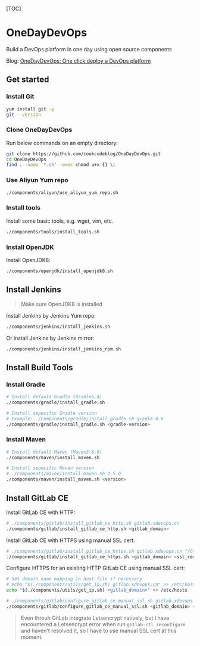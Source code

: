[TOC]

# OneDayDevOps

Build a DevOps platform in one day using open source components

Blog: [OneDayDevOps: One click deploy a DevOps platform](https://blog.csdn.net/nklinsirui/article/details/89416151)

## Get started

### Install Git

```bash
yum install git -y
git --version
```

### Clone OneDayDevOps

Run below commands on an empty directory:
```bash
git clone https://github.com/cookcodeblog/OneDayDevOps.git
cd OneDayDevOps
find . -name '*.sh' -exec chmod u+x {} \;
```



### Use Aliyun Yum repo

```bash
./components/aliyun/use_aliyun_yum_repo.sh
```



### Install tools

Install some basic tools, e.g. wget, vim, etc.

```bash
./components/tools/install_tools.sh
```

### Install OpenJDK

Install OpenJDK8:

```bash
./components/openjdk/install_openjdk8.sh
```

## Install Jenkins

> Make sure OpenJDK8 is installed

Install Jenkins by Jenkins Yum repo:

```bash
./components/jenkins/install_jenkins.sh
```



Or install Jenkins by Jenkins mirror:

```bash
./components/jenkins/install_jenkins_rpm.sh
```



## Install Build Tools

### Install Gradle

```bash
# Install default Gradle (Gradle5.4)
./components/gradle/install_gradle.sh

# Install sepecific Gradle version
# Example: ./components/gradle/install_gradle.sh gradle-4.6
./components/gradle/install_gradle.sh <gradle-version>
```



### Install Maven

```bash
# Install default Maven (Maven3.6.0)
./components/maven/install_maven.sh

# Install sepecific Maven version
# ./components/maven/install_maven.sh 3.5.0
./components/maven/install_maven.sh <version>
```



## Install GitLab CE

Install GitLab CE with HTTP:

```bash
# ./components/gitlab/install_gitlab_ce_http.sh gitlab.xdevops.cn
./components/gitlab/install_gitlab_ce_http.sh <gitlab_domain>
```



Install GitLab CE with HTTPS using manual SSL cert:

```bash
# ./components/gitlab/install_gitlab_ce_https.sh gitlab.xdevops.cn "/C=CN/ST=Guangdong/L=Guangzhou/O=xdevops/OU=xdevops/CN=gitlab.xdevops.cn"
./components/gitlab/install_gitlab_ce_https.sh <gitlab_domain> <ssl_cert_subj>
```



Configure HTTPS for an existing HTTP GitLab CE using manual SSL cert:

```bash
# Set domain name mapping in host file if necessary
# echo "$(./components/utils/get_ip.sh) gitlab.xdevops.cn" >> /etc/hosts
echo "$(./components/utils/get_ip.sh) <gitlab_domain>" >> /etc/hosts

# ./components/gitlab/configure_gitlab_ce_manual_ssl.sh gitlab.xdevops.cn "/C=CN/ST=Guangdong/L=Guangzhou/O=xdevops/OU=xdevops/CN=gitlab.xdevops.cn"
./components/gitlab/configure_gitlab_ce_manual_ssl.sh <gitlab_domain> <ssl_cert_subj>
```



> Even throuh GitLab integrate Letsencrypt natively, but I have encountered a Letsencrypt error when run `gitlab-ctl reconfigure` and haven't resolved it, so I have to use manual SSL cert at this moment.

